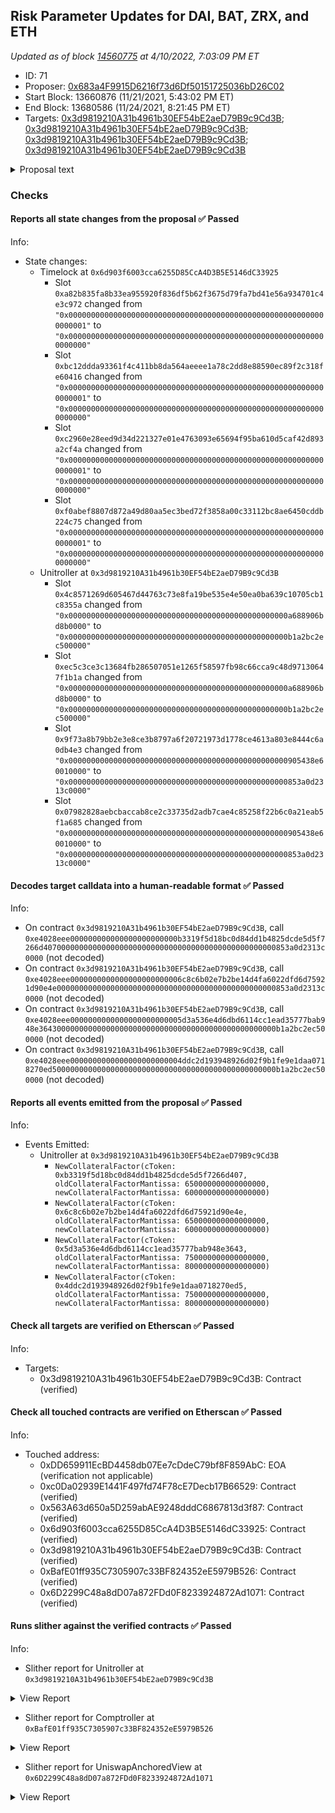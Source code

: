## Risk Parameter Updates for DAI, BAT, ZRX, and ETH

_Updated as of block [14560775](https://etherscan.io/block/14560775) at 4/10/2022, 7:03:09 PM ET_

- ID: 71
- Proposer: [0x683a4F9915D6216f73d6Df50151725036bD26C02](https://etherscan.io/address/0x683a4F9915D6216f73d6Df50151725036bD26C02)
- Start Block: 13660876 (11/21/2021, 5:43:02 PM ET)
- End Block: 13680586 (11/24/2021, 8:21:45 PM ET)
- Targets: [0x3d9819210A31b4961b30EF54bE2aeD79B9c9Cd3B](https://etherscan.io/address/0x3d9819210A31b4961b30EF54bE2aeD79B9c9Cd3B#code); [0x3d9819210A31b4961b30EF54bE2aeD79B9c9Cd3B](https://etherscan.io/address/0x3d9819210A31b4961b30EF54bE2aeD79B9c9Cd3B#code); [0x3d9819210A31b4961b30EF54bE2aeD79B9c9Cd3B](https://etherscan.io/address/0x3d9819210A31b4961b30EF54bE2aeD79B9c9Cd3B#code); [0x3d9819210A31b4961b30EF54bE2aeD79B9c9Cd3B](https://etherscan.io/address/0x3d9819210A31b4961b30EF54bE2aeD79B9c9Cd3B#code)

<details>
  <summary>Proposal text</summary>

> # Risk Parameter Updates for DAI, BAT, ZRX, and ETH
> ## Simple Summary
> 
> A proposal to adjust four (4) total parameters across four (4) Compound assets.
> 
> 
> ## Background
> This proposal is a batch update of risk parameters to align with the [Moderate risk level](https://www.comp.xyz/t/community-risk-level-consensus-check/2437) chosen by the Compound community. These parameter updates are the third of Gauntlet's regular parameter recommendations as part of [Dynamic Risk Parameters](https://www.comp.xyz/t/dynamic-risk-parameters/2223/16).
> 
> 
> [Full proposal and forum discussion](https://www.comp.xyz/t/risk-parameter-updates-2021-11-17/2625)
> 
> 
> ## Motivation and Specification
> 
> This set of parameter updates seeks to level set assets to a Moderate risk level of the protocol while making risk trade-offs between specific assets. Note that some are different from the original [risk level consensus check](https://www.comp.xyz/t/community-risk-level-consensus-check/2437) as market conditions have changed.
> 
> In order to react to changing market conditions, our analysis recommends decreasing the collateral factors for BAT and ZRX while increasing collateral factors for ETH and DAI. Both BAT and ZRX have increased in volatility and decreased in volume since our last parameter changes. As shown on our dashboard, these changes will slightly increase VaR, but the corresponding increase in borrow usage is substantial. 
> 
> 
> ![](https://i.imgur.com/jXbgC5y.png)
> 
> 
> 
> ## Dashboard
> 
> 
> Gauntlet has launched the [Compound Risk Dashboard](https://gov.gauntlet.network/compound). The community should use the Dashboard to better understand the updated parameter suggestions and general market risk in Compound.
> 
> As shown below, this set of parameter updates will slightly increase VaR, but meaningfully increase borrow usage.
> 
> ![](https://i.imgur.com/DeZz4Mj.png)
</details>

### Checks
#### Reports all state changes from the proposal ✅ Passed
  




Info:
- State changes:
    - Timelock at `0x6d903f6003cca6255D85CcA4D3B5E5146dC33925`
        - Slot `0xa82b835fa8b33ea955920f836df5b62f3675d79fa7bd41e56a934701c4e3c972` changed from `"0x0000000000000000000000000000000000000000000000000000000000000001"` to `"0x0000000000000000000000000000000000000000000000000000000000000000"`
        - Slot `0xbc12ddda93361f4c411bb8da564aeeee1a78c2dd8e88590ec89f2c318fe60416` changed from `"0x0000000000000000000000000000000000000000000000000000000000000001"` to `"0x0000000000000000000000000000000000000000000000000000000000000000"`
        - Slot `0xc2960e28eed9d34d221327e01e4763093e65694f95ba610d5caf42d893a2cf4a` changed from `"0x0000000000000000000000000000000000000000000000000000000000000001"` to `"0x0000000000000000000000000000000000000000000000000000000000000000"`
        - Slot `0xf0abef8807d872a49d80aa5ec3bed72f3858a00c33112bc8ae6450cddb224c75` changed from `"0x0000000000000000000000000000000000000000000000000000000000000001"` to `"0x0000000000000000000000000000000000000000000000000000000000000000"`
    - Unitroller at `0x3d9819210A31b4961b30EF54bE2aeD79B9c9Cd3B`
        - Slot `0x4c8571269d605467d44763c73e8fa19be535e4e50ea0ba639c10705cb1c8355a` changed from `"0x0000000000000000000000000000000000000000000000000a688906bd8b0000"` to `"0x0000000000000000000000000000000000000000000000000b1a2bc2ec500000"`
        - Slot `0xec5c3ce3c13684fb286507051e1265f58597fb98c66cca9c48d97130647f1b1a` changed from `"0x0000000000000000000000000000000000000000000000000a688906bd8b0000"` to `"0x0000000000000000000000000000000000000000000000000b1a2bc2ec500000"`
        - Slot `0x9f73a8b79bb2e3e8ce3b8797a6f20721973d1778ce4613a803e8444c6a0db4e3` changed from `"0x0000000000000000000000000000000000000000000000000905438e60010000"` to `"0x0000000000000000000000000000000000000000000000000853a0d2313c0000"`
        - Slot `0x07982828aebcbaccab8ce2c33735d2adb7cae4c85258f22b6c0a21eab5f1a685` changed from `"0x0000000000000000000000000000000000000000000000000905438e60010000"` to `"0x0000000000000000000000000000000000000000000000000853a0d2313c0000"`

#### Decodes target calldata into a human-readable format ✅ Passed
  




Info:
- On contract `0x3d9819210A31b4961b30EF54bE2aeD79B9c9Cd3B`, call  `0xe4028eee000000000000000000000000b3319f5d18bc0d84dd1b4825dcde5d5f7266d4070000000000000000000000000000000000000000000000000853a0d2313c0000` (not decoded)
- On contract `0x3d9819210A31b4961b30EF54bE2aeD79B9c9Cd3B`, call  `0xe4028eee0000000000000000000000006c8c6b02e7b2be14d4fa6022dfd6d75921d90e4e0000000000000000000000000000000000000000000000000853a0d2313c0000` (not decoded)
- On contract `0x3d9819210A31b4961b30EF54bE2aeD79B9c9Cd3B`, call  `0xe4028eee0000000000000000000000005d3a536e4d6dbd6114cc1ead35777bab948e36430000000000000000000000000000000000000000000000000b1a2bc2ec500000` (not decoded)
- On contract `0x3d9819210A31b4961b30EF54bE2aeD79B9c9Cd3B`, call  `0xe4028eee0000000000000000000000004ddc2d193948926d02f9b1fe9e1daa0718270ed50000000000000000000000000000000000000000000000000b1a2bc2ec500000` (not decoded)

#### Reports all events emitted from the proposal ✅ Passed
  




Info:
- Events Emitted:
    - Unitroller at `0x3d9819210A31b4961b30EF54bE2aeD79B9c9Cd3B`
        - `NewCollateralFactor(cToken: 0xb3319f5d18bc0d84dd1b4825dcde5d5f7266d407, oldCollateralFactorMantissa: 650000000000000000, newCollateralFactorMantissa: 600000000000000000)`
        - `NewCollateralFactor(cToken: 0x6c8c6b02e7b2be14d4fa6022dfd6d75921d90e4e, oldCollateralFactorMantissa: 650000000000000000, newCollateralFactorMantissa: 600000000000000000)`
        - `NewCollateralFactor(cToken: 0x5d3a536e4d6dbd6114cc1ead35777bab948e3643, oldCollateralFactorMantissa: 750000000000000000, newCollateralFactorMantissa: 800000000000000000)`
        - `NewCollateralFactor(cToken: 0x4ddc2d193948926d02f9b1fe9e1daa0718270ed5, oldCollateralFactorMantissa: 750000000000000000, newCollateralFactorMantissa: 800000000000000000)`

#### Check all targets are verified on Etherscan ✅ Passed
  




Info:
- Targets:
    - 0x3d9819210A31b4961b30EF54bE2aeD79B9c9Cd3B: Contract (verified)

#### Check all touched contracts are verified on Etherscan ✅ Passed
  




Info:
- Touched address:
    - 0xDD659911EcBD4458db07Ee7cDdeC79bf8F859AbC: EOA (verification not applicable)
    - 0xc0Da02939E1441F497fd74F78cE7Decb17B66529: Contract (verified)
    - 0x563A63d650a5D259abAE9248dddC6867813d3f87: Contract (verified)
    - 0x6d903f6003cca6255D85CcA4D3B5E5146dC33925: Contract (verified)
    - 0x3d9819210A31b4961b30EF54bE2aeD79B9c9Cd3B: Contract (verified)
    - 0xBafE01ff935C7305907c33BF824352eE5979B526: Contract (verified)
    - 0x6D2299C48a8dD07a872FDd0F8233924872Ad1071: Contract (verified)

#### Runs slither against the verified contracts ✅ Passed
  




Info:
- Slither report for Unitroller at `0x3d9819210A31b4961b30EF54bE2aeD79B9c9Cd3B`

<details>
<summary>View Report</summary>

```
[91m
Unitroller.fallback() (Unitroller.sol#2590-2603) uses delegatecall to a input-controlled function id
	- (success) = comptrollerImplementation.delegatecall(msg.data) (Unitroller.sol#2592)
Reference: https://github.com/crytic/slither/wiki/Detector-Documentation#controlled-delegatecall[0m
[93m
EIP20NonStandardInterface (Unitroller.sol#670-732) has incorrect ERC20 function interface:EIP20NonStandardInterface.transfer(address,uint256) (Unitroller.sol#696)
EIP20NonStandardInterface (Unitroller.sol#670-732) has incorrect ERC20 function interface:EIP20NonStandardInterface.transferFrom(address,address,uint256) (Unitroller.sol#710)
Reference: https://github.com/crytic/slither/wiki/Detector-Documentation#incorrect-erc20-interface[0m
[93m
CToken.accrueInterest() (Unitroller.sol#1398-1462) uses a dangerous strict equality:
	- assert(bool)(vars.mathErr == MathError.NO_ERROR) (Unitroller.sol#1413)
CToken.balanceOfUnderlying(address) (Unitroller.sol#1166-1171) uses a dangerous strict equality:
	- require(bool)(mErr == MathError.NO_ERROR) (Unitroller.sol#1169)
CToken.borrowBalanceStored(address) (Unitroller.sol#1271-1275) uses a dangerous strict equality:
	- require(bool,string)(err == MathError.NO_ERROR,borrowBalanceStored: borrowBalanceStoredInternal failed) (Unitroller.sol#1273)
CToken.borrowFresh(address,uint256) (Unitroller.sol#1751-1816) uses a dangerous strict equality:
	- require(bool,string)(vars.err == Error.NO_ERROR,borrow transfer out failed) (Unitroller.sol#1802)
CToken.constructor(ComptrollerInterface,InterestRateModel,uint256,string,string,uint256) (Unitroller.sol#1004-1032) uses a dangerous strict equality:
	- require(bool,string)(err == uint256(Error.NO_ERROR),Setting comptroller failed) (Unitroller.sol#1019)
CToken.constructor(ComptrollerInterface,InterestRateModel,uint256,string,string,uint256) (Unitroller.sol#1004-1032) uses a dangerous strict equality:
	- require(bool,string)(err == uint256(Error.NO_ERROR),Setting interest rate model failed) (Unitroller.sol#1027)
CarefulMath.divUInt(uint256,uint256) (Unitroller.sol#332-338) uses a dangerous strict equality:
	- b == 0 (Unitroller.sol#333)
CToken.exchangeRateStored() (Unitroller.sol#1328-1332) uses a dangerous strict equality:
	- require(bool,string)(err == MathError.NO_ERROR,exchangeRateStored: exchangeRateStoredInternal failed) (Unitroller.sol#1330)
CToken.exchangeRateStoredInternal() (Unitroller.sol#1339-1368) uses a dangerous strict equality:
	- totalSupply == 0 (Unitroller.sol#1340)
Exponential.mulExp(Exponential.Exp,Exponential.Exp) (Unitroller.sol#519-539) uses a dangerous strict equality:
	- assert(bool)(err2 == MathError.NO_ERROR) (Unitroller.sol#536)
CarefulMath.mulUInt(uint256,uint256) (Unitroller.sol#315-327) uses a dangerous strict equality:
	- a == 0 (Unitroller.sol#316)
CToken.redeemFresh(address,uint256,uint256) (Unitroller.sol#1625-1721) uses a dangerous strict equality:
	- require(bool,string)(vars.err == Error.NO_ERROR,redeem transfer out failed) (Unitroller.sol#1707)
CToken.repayBorrowFresh(address,address,uint256) (Unitroller.sol#1866-1943) uses a dangerous strict equality:
	- require(bool,string)(vars.err == Error.NO_ERROR,repay borrow transfer in failed) (Unitroller.sol#1929)
CToken.supplyRatePerBlock() (Unitroller.sol#1221-1245) uses a dangerous strict equality:
	- require(bool,string)(e1 == MathError.NO_ERROR,supplyRatePerBlock: calculating underlying failed) (Unitroller.sol#1233)
CToken.supplyRatePerBlock() (Unitroller.sol#1221-1245) uses a dangerous strict equality:
	- require(bool,string)(e2 == MathError.NO_ERROR,supplyRatePerBlock: calculating borrowsPer failed) (Unitroller.sol#1236)
CToken.supplyRatePerBlock() (Unitroller.sol#1221-1245) uses a dangerous strict equality:
	- require(bool,string)(e3 == MathError.NO_ERROR,supplyRatePerBlock: calculating oneMinusReserveFactor failed) (Unitroller.sol#1239)
CToken.supplyRatePerBlock() (Unitroller.sol#1221-1245) uses a dangerous strict equality:
	- require(bool,string)(e4 == MathError.NO_ERROR,supplyRatePerBlock: calculating supplyRate failed) (Unitroller.sol#1242)
CToken.transfer(address,uint256) (Unitroller.sol#1111-1113) uses a dangerous strict equality:
	- transferTokens(msg.sender,msg.sender,dst,amount) == uint256(Error.NO_ERROR) (Unitroller.sol#1112)
CToken.transferFrom(address,address,uint256) (Unitroller.sol#1122-1124) uses a dangerous strict equality:
	- transferTokens(msg.sender,src,dst,amount) == uint256(Error.NO_ERROR) (Unitroller.sol#1123)
Reference: https://github.com/crytic/slither/wiki/Detector-Documentation#dangerous-strict-equalities[0m
[93m
Reentrancy in CToken.liquidateBorrowInternal(address,uint256,CToken) (Unitroller.sol#1953-1968):
	External calls:
	- error = cTokenCollateral.accrueInterest() (Unitroller.sol#1960)
	- liquidateBorrowFresh(msg.sender,borrower,repayAmount,cTokenCollateral) (Unitroller.sol#1967)
		- allowed = comptroller.repayBorrowAllowed(address(this),payer,borrower,repayAmount) (Unitroller.sol#1868)
		- allowed = comptroller.liquidateBorrowAllowed(address(this),address(cTokenCollateral),liquidator,borrower,repayAmount) (Unitroller.sol#1981)
		- seizeError = cTokenCollateral.seize(liquidator,borrower,seizeTokens) (Unitroller.sol#2029)
		- comptroller.liquidateBorrowVerify(address(this),address(cTokenCollateral),liquidator,borrower,repayAmount,seizeTokens) (Unitroller.sol#2036)
		- comptroller.repayBorrowVerify(address(this),payer,borrower,vars.repayAmount,vars.borrowerIndex) (Unitroller.sol#1940)
	State variables written after the call(s):
	- liquidateBorrowFresh(msg.sender,borrower,repayAmount,cTokenCollateral) (Unitroller.sol#1967)
		- totalBorrows = vars.totalBorrowsNew (Unitroller.sol#1934)
Reentrancy in CToken.redeemFresh(address,uint256,uint256) (Unitroller.sol#1625-1721):
	External calls:
	- allowed = comptroller.redeemAllowed(address(this),redeemer,vars.redeemTokens) (Unitroller.sol#1665)
	State variables written after the call(s):
	- totalSupply = vars.totalSupplyNew (Unitroller.sol#1710)
Reference: https://github.com/crytic/slither/wiki/Detector-Documentation#reentrancy-vulnerabilities-1[0m
[93m
CToken.repayBorrowFresh(address,address,uint256).vars (Unitroller.sol#1878) is a local variable never initialized
CToken.accrueInterest().vars (Unitroller.sol#1399) is a local variable never initialized
CToken.borrowFresh(address,uint256).vars (Unitroller.sol#1768) is a local variable never initialized
CToken.mintFresh(address,uint256).vars (Unitroller.sol#1508) is a local variable never initialized
CToken.redeemFresh(address,uint256,uint256).vars (Unitroller.sol#1628) is a local variable never initialized
Reference: https://github.com/crytic/slither/wiki/Detector-Documentation#uninitialized-local-variables[0m
[92m
CToken._setPendingAdmin(address).newPendingAdmin (Unitroller.sol#2109) lacks a zero-check on :
		- pendingAdmin = newPendingAdmin (Unitroller.sol#2119)
Unitroller._setPendingImplementation(address).newPendingImplementation (Unitroller.sol#2491) lacks a zero-check on :
		- pendingComptrollerImplementation = newPendingImplementation (Unitroller.sol#2499)
Unitroller._setPendingAdmin(address).newPendingAdmin (Unitroller.sol#2540) lacks a zero-check on :
		- pendingAdmin = newPendingAdmin (Unitroller.sol#2550)
Reference: https://github.com/crytic/slither/wiki/Detector-Documentation#missing-zero-address-validation[0m
[92m
Reentrancy in CToken.borrowFresh(address,uint256) (Unitroller.sol#1751-1816):
	External calls:
	- allowed = comptroller.borrowAllowed(address(this),borrower,borrowAmount) (Unitroller.sol#1753)
	State variables written after the call(s):
	- accountBorrows[borrower].principal = vars.accountBorrowsNew (Unitroller.sol#1805)
	- accountBorrows[borrower].interestIndex = borrowIndex (Unitroller.sol#1806)
	- totalBorrows = vars.totalBorrowsNew (Unitroller.sol#1807)
Reentrancy in CToken.mintFresh(address,uint256) (Unitroller.sol#1496-1573):
	External calls:
	- allowed = comptroller.mintAllowed(address(this),minter,mintAmount) (Unitroller.sol#1498)
	State variables written after the call(s):
	- accountTokens[minter] = vars.accountTokensNew (Unitroller.sol#1563)
	- totalSupply = vars.totalSupplyNew (Unitroller.sol#1562)
Reentrancy in CToken.redeemFresh(address,uint256,uint256) (Unitroller.sol#1625-1721):
	External calls:
	- allowed = comptroller.redeemAllowed(address(this),redeemer,vars.redeemTokens) (Unitroller.sol#1665)
	State variables written after the call(s):
	- accountTokens[redeemer] = vars.accountTokensNew (Unitroller.sol#1711)
Reentrancy in CToken.repayBorrowFresh(address,address,uint256) (Unitroller.sol#1866-1943):
	External calls:
	- allowed = comptroller.repayBorrowAllowed(address(this),payer,borrower,repayAmount) (Unitroller.sol#1868)
	State variables written after the call(s):
	- accountBorrows[borrower].principal = vars.accountBorrowsNew (Unitroller.sol#1932)
	- accountBorrows[borrower].interestIndex = borrowIndex (Unitroller.sol#1933)
	- totalBorrows = vars.totalBorrowsNew (Unitroller.sol#1934)
Reentrancy in CToken.seize(address,address,uint256) (Unitroller.sol#2050-2096):
	External calls:
	- allowed = comptroller.seizeAllowed(address(this),msg.sender,liquidator,borrower,seizeTokens) (Unitroller.sol#2052)
	State variables written after the call(s):
	- accountTokens[borrower] = borrowerTokensNew (Unitroller.sol#2086)
	- accountTokens[liquidator] = liquidatorTokensNew (Unitroller.sol#2087)
Reentrancy in CToken.transferTokens(address,address,address,uint256) (Unitroller.sol#1043-1103):
	External calls:
	- allowed = comptroller.transferAllowed(address(this),src,dst,tokens) (Unitroller.sol#1045)
	State variables written after the call(s):
	- accountTokens[src] = srcTokensNew (Unitroller.sol#1088)
	- accountTokens[dst] = dstTokensNew (Unitroller.sol#1089)
	- transferAllowances[src][spender] = allowanceNew (Unitroller.sol#1093)
Reference: https://github.com/crytic/slither/wiki/Detector-Documentation#reentrancy-vulnerabilities-2[0m
[92m
Reentrancy in CToken.borrowFresh(address,uint256) (Unitroller.sol#1751-1816):
	External calls:
	- allowed = comptroller.borrowAllowed(address(this),borrower,borrowAmount) (Unitroller.sol#1753)
	Event emitted after the call(s):
	- Borrow(borrower,borrowAmount,vars.accountBorrowsNew,vars.totalBorrowsNew) (Unitroller.sol#1810)
	- Failure(uint256(err),uint256(info),0) (Unitroller.sol#197)
		- fail(Error.TOKEN_INSUFFICIENT_CASH,FailureInfo.BORROW_CASH_NOT_AVAILABLE) (Unitroller.sol#1765)
	- Failure(uint256(err),uint256(info),opaqueError) (Unitroller.sol#206)
		- failOpaque(Error.MATH_ERROR,FailureInfo.BORROW_ACCUMULATED_BALANCE_CALCULATION_FAILED,uint256(vars.mathErr)) (Unitroller.sol#1777)
	- Failure(uint256(err),uint256(info),opaqueError) (Unitroller.sol#206)
		- failOpaque(Error.MATH_ERROR,FailureInfo.BORROW_NEW_ACCOUNT_BORROW_BALANCE_CALCULATION_FAILED,uint256(vars.mathErr)) (Unitroller.sol#1782)
	- Failure(uint256(err),uint256(info),opaqueError) (Unitroller.sol#206)
		- failOpaque(Error.MATH_ERROR,FailureInfo.BORROW_NEW_TOTAL_BALANCE_CALCULATION_FAILED,uint256(vars.mathErr)) (Unitroller.sol#1787)
	- Failure(uint256(err),uint256(info),opaqueError) (Unitroller.sol#206)
		- failOpaque(Error.COMPTROLLER_REJECTION,FailureInfo.BORROW_COMPTROLLER_REJECTION,allowed) (Unitroller.sol#1755)
	- Failure(uint256(err),uint256(info),0) (Unitroller.sol#197)
		- fail(Error.MARKET_NOT_FRESH,FailureInfo.BORROW_FRESHNESS_CHECK) (Unitroller.sol#1760)
Reentrancy in CToken.liquidateBorrowFresh(address,address,uint256,CToken) (Unitroller.sol#1979-2039):
	External calls:
	- allowed = comptroller.liquidateBorrowAllowed(address(this),address(cTokenCollateral),liquidator,borrower,repayAmount) (Unitroller.sol#1981)
	Event emitted after the call(s):
	- Failure(uint256(err),uint256(info),0) (Unitroller.sol#197)
		- fail(Error.INVALID_CLOSE_AMOUNT_REQUESTED,FailureInfo.LIQUIDATE_CLOSE_AMOUNT_IS_UINT_MAX) (Unitroller.sol#2008)
	- Failure(uint256(err),uint256(info),0) (Unitroller.sol#197)
		- fail(Error.INVALID_ACCOUNT_PAIR,FailureInfo.LIQUIDATE_LIQUIDATOR_IS_BORROWER) (Unitroller.sol#1998)
	- Failure(uint256(err),uint256(info),0) (Unitroller.sol#197)
		- fail(Error.MARKET_NOT_FRESH,FailureInfo.LIQUIDATE_COLLATERAL_FRESHNESS_CHECK) (Unitroller.sol#1993)
	- Failure(uint256(err),uint256(info),opaqueError) (Unitroller.sol#206)
		- failOpaque(Error.COMPTROLLER_REJECTION,FailureInfo.LIQUIDATE_COMPTROLLER_REJECTION,allowed) (Unitroller.sol#1983)
	- Failure(uint256(err),uint256(info),0) (Unitroller.sol#197)
		- fail(Error.MARKET_NOT_FRESH,FailureInfo.LIQUIDATE_FRESHNESS_CHECK) (Unitroller.sol#1988)
	- Failure(uint256(err),uint256(info),opaqueError) (Unitroller.sol#206)
		- failOpaque(Error.COMPTROLLER_CALCULATION_ERROR,FailureInfo.LIQUIDATE_COMPTROLLER_CALCULATE_AMOUNT_SEIZE_FAILED,amountSeizeError) (Unitroller.sol#2014)
	- Failure(uint256(err),uint256(info),0) (Unitroller.sol#197)
		- fail(Error.TOKEN_INSUFFICIENT_BALANCE,FailureInfo.LIQUIDATE_SEIZE_TOO_MUCH) (Unitroller.sol#2019)
	- Failure(uint256(err),uint256(info),0) (Unitroller.sol#197)
		- fail(Error.INVALID_CLOSE_AMOUNT_REQUESTED,FailureInfo.LIQUIDATE_CLOSE_AMOUNT_IS_ZERO) (Unitroller.sol#2003)
Reentrancy in CToken.liquidateBorrowFresh(address,address,uint256,CToken) (Unitroller.sol#1979-2039):
	External calls:
	- allowed = comptroller.liquidateBorrowAllowed(address(this),address(cTokenCollateral),liquidator,borrower,repayAmount) (Unitroller.sol#1981)
	- repayBorrowError = repayBorrowFresh(liquidator,borrower,repayAmount) (Unitroller.sol#2023)
		- allowed = comptroller.repayBorrowAllowed(address(this),payer,borrower,repayAmount) (Unitroller.sol#1868)
		- comptroller.repayBorrowVerify(address(this),payer,borrower,vars.repayAmount,vars.borrowerIndex) (Unitroller.sol#1940)
	Event emitted after the call(s):
	- Failure(uint256(err),uint256(info),opaqueError) (Unitroller.sol#206)
		- repayBorrowError = repayBorrowFresh(liquidator,borrower,repayAmount) (Unitroller.sol#2023)
	- Failure(uint256(err),uint256(info),0) (Unitroller.sol#197)
		- fail(TokenErrorReporter.Error(repayBorrowError),FailureInfo.LIQUIDATE_REPAY_BORROW_FRESH_FAILED) (Unitroller.sol#2025)
	- Failure(uint256(err),uint256(info),0) (Unitroller.sol#197)
		- repayBorrowError = repayBorrowFresh(liquidator,borrower,repayAmount) (Unitroller.sol#2023)
	- RepayBorrow(payer,borrower,vars.repayAmount,vars.accountBorrowsNew,vars.totalBorrowsNew) (Unitroller.sol#1937)
		- repayBorrowError = repayBorrowFresh(liquidator,borrower,repayAmount) (Unitroller.sol#2023)
Reentrancy in CToken.liquidateBorrowFresh(address,address,uint256,CToken) (Unitroller.sol#1979-2039):
	External calls:
	- allowed = comptroller.liquidateBorrowAllowed(address(this),address(cTokenCollateral),liquidator,borrower,repayAmount) (Unitroller.sol#1981)
	- repayBorrowError = repayBorrowFresh(liquidator,borrower,repayAmount) (Unitroller.sol#2023)
		- allowed = comptroller.repayBorrowAllowed(address(this),payer,borrower,repayAmount) (Unitroller.sol#1868)
		- comptroller.repayBorrowVerify(address(this),payer,borrower,vars.repayAmount,vars.borrowerIndex) (Unitroller.sol#1940)
	- seizeError = cTokenCollateral.seize(liquidator,borrower,seizeTokens) (Unitroller.sol#2029)
	Event emitted after the call(s):
	- LiquidateBorrow(liquidator,borrower,repayAmount,address(cTokenCollateral),seizeTokens) (Unitroller.sol#2033)
Reentrancy in CToken.liquidateBorrowInternal(address,uint256,CToken) (Unitroller.sol#1953-1968):
	External calls:
	- error = cTokenCollateral.accrueInterest() (Unitroller.sol#1960)
	Event emitted after the call(s):
	- Failure(uint256(err),uint256(info),0) (Unitroller.sol#197)
		- fail(TokenErrorReporter.Error(error),FailureInfo.LIQUIDATE_ACCRUE_COLLATERAL_INTEREST_FAILED) (Unitroller.sol#1963)
Reentrancy in CToken.liquidateBorrowInternal(address,uint256,CToken) (Unitroller.sol#1953-1968):
	External calls:
	- error = cTokenCollateral.accrueInterest() (Unitroller.sol#1960)
	- liquidateBorrowFresh(msg.sender,borrower,repayAmount,cTokenCollateral) (Unitroller.sol#1967)
		- allowed = comptroller.repayBorrowAllowed(address(this),payer,borrower,repayAmount) (Unitroller.sol#1868)
		- allowed = comptroller.liquidateBorrowAllowed(address(this),address(cTokenCollateral),liquidator,borrower,repayAmount) (Unitroller.sol#1981)
		- seizeError = cTokenCollateral.seize(liquidator,borrower,seizeTokens) (Unitroller.sol#2029)
		- comptroller.liquidateBorrowVerify(address(this),address(cTokenCollateral),liquidator,borrower,repayAmount,seizeTokens) (Unitroller.sol#2036)
		- comptroller.repayBorrowVerify(address(this),payer,borrower,vars.repayAmount,vars.borrowerIndex) (Unitroller.sol#1940)
	Event emitted after the call(s):
	- Failure(uint256(err),uint256(info),0) (Unitroller.sol#197)
		- liquidateBorrowFresh(msg.sender,borrower,repayAmount,cTokenCollateral) (Unitroller.sol#1967)
	- Failure(uint256(err),uint256(info),opaqueError) (Unitroller.sol#206)
		- liquidateBorrowFresh(msg.sender,borrower,repayAmount,cTokenCollateral) (Unitroller.sol#1967)
	- LiquidateBorrow(liquidator,borrower,repayAmount,address(cTokenCollateral),seizeTokens) (Unitroller.sol#2033)
		- liquidateBorrowFresh(msg.sender,borrower,repayAmount,cTokenCollateral) (Unitroller.sol#1967)
	- RepayBorrow(payer,borrower,vars.repayAmount,vars.accountBorrowsNew,vars.totalBorrowsNew) (Unitroller.sol#1937)
		- liquidateBorrowFresh(msg.sender,borrower,repayAmount,cTokenCollateral) (Unitroller.sol#1967)
Reentrancy in CToken.mintFresh(address,uint256) (Unitroller.sol#1496-1573):
	External calls:
	- allowed = comptroller.mintAllowed(address(this),minter,mintAmount) (Unitroller.sol#1498)
	Event emitted after the call(s):
	- Failure(uint256(err),uint256(info),opaqueError) (Unitroller.sol#206)
		- failOpaque(Error.MATH_ERROR,FailureInfo.MINT_EXCHANGE_CALCULATION_FAILED,uint256(vars.mathErr)) (Unitroller.sol#1527)
	- Failure(uint256(err),uint256(info),0) (Unitroller.sol#197)
		- fail(vars.err,FailureInfo.MINT_TRANSFER_IN_NOT_POSSIBLE) (Unitroller.sol#1513)
	- Failure(uint256(err),uint256(info),opaqueError) (Unitroller.sol#206)
		- failOpaque(Error.MATH_ERROR,FailureInfo.MINT_NEW_TOTAL_SUPPLY_CALCULATION_FAILED,uint256(vars.mathErr)) (Unitroller.sol#1537)
	- Failure(uint256(err),uint256(info),opaqueError) (Unitroller.sol#206)
		- failOpaque(Error.COMPTROLLER_REJECTION,FailureInfo.MINT_COMPTROLLER_REJECTION,allowed) (Unitroller.sol#1500)
	- Failure(uint256(err),uint256(info),opaqueError) (Unitroller.sol#206)
		- failOpaque(Error.MATH_ERROR,FailureInfo.MINT_NEW_ACCOUNT_BALANCE_CALCULATION_FAILED,uint256(vars.mathErr)) (Unitroller.sol#1542)
	- Failure(uint256(err),uint256(info),0) (Unitroller.sol#197)
		- fail(vars.err,FailureInfo.MINT_TRANSFER_IN_FAILED) (Unitroller.sol#1558)
	- Failure(uint256(err),uint256(info),0) (Unitroller.sol#197)
		- fail(Error.MARKET_NOT_FRESH,FailureInfo.MINT_FRESHNESS_CHECK) (Unitroller.sol#1505)
	- Failure(uint256(err),uint256(info),opaqueError) (Unitroller.sol#206)
		- failOpaque(Error.MATH_ERROR,FailureInfo.MINT_EXCHANGE_RATE_READ_FAILED,uint256(vars.mathErr)) (Unitroller.sol#1522)
	- Mint(minter,mintAmount,vars.mintTokens) (Unitroller.sol#1566)
	- Transfer(address(this),minter,vars.mintTokens) (Unitroller.sol#1567)
Reentrancy in CToken.redeemFresh(address,uint256,uint256) (Unitroller.sol#1625-1721):
	External calls:
	- allowed = comptroller.redeemAllowed(address(this),redeemer,vars.redeemTokens) (Unitroller.sol#1665)
	Event emitted after the call(s):
	- Failure(uint256(err),uint256(info),0) (Unitroller.sol#197)
		- fail(Error.MARKET_NOT_FRESH,FailureInfo.REDEEM_FRESHNESS_CHECK) (Unitroller.sol#1672)
	- Failure(uint256(err),uint256(info),0) (Unitroller.sol#197)
		- fail(Error.TOKEN_INSUFFICIENT_CASH,FailureInfo.REDEEM_TRANSFER_OUT_NOT_POSSIBLE) (Unitroller.sol#1692)
	- Failure(uint256(err),uint256(info),opaqueError) (Unitroller.sol#206)
		- failOpaque(Error.COMPTROLLER_REJECTION,FailureInfo.REDEEM_COMPTROLLER_REJECTION,allowed) (Unitroller.sol#1667)
	- Failure(uint256(err),uint256(info),opaqueError) (Unitroller.sol#206)
		- failOpaque(Error.MATH_ERROR,FailureInfo.REDEEM_NEW_TOTAL_SUPPLY_CALCULATION_FAILED,uint256(vars.mathErr)) (Unitroller.sol#1682)
	- Failure(uint256(err),uint256(info),opaqueError) (Unitroller.sol#206)
		- failOpaque(Error.MATH_ERROR,FailureInfo.REDEEM_NEW_ACCOUNT_BALANCE_CALCULATION_FAILED,uint256(vars.mathErr)) (Unitroller.sol#1687)
	- Redeem(redeemer,vars.redeemAmount,vars.redeemTokens) (Unitroller.sol#1715)
	- Transfer(redeemer,address(this),vars.redeemTokens) (Unitroller.sol#1714)
Reentrancy in CToken.repayBorrowFresh(address,address,uint256) (Unitroller.sol#1866-1943):
	External calls:
	- allowed = comptroller.repayBorrowAllowed(address(this),payer,borrower,repayAmount) (Unitroller.sol#1868)
	Event emitted after the call(s):
	- Failure(uint256(err),uint256(info),opaqueError) (Unitroller.sol#206)
		- failOpaque(Error.MATH_ERROR,FailureInfo.REPAY_BORROW_ACCUMULATED_BALANCE_CALCULATION_FAILED,uint256(vars.mathErr)) (Unitroller.sol#1886)
	- Failure(uint256(err),uint256(info),0) (Unitroller.sol#197)
		- fail(vars.err,FailureInfo.REPAY_BORROW_TRANSFER_IN_NOT_POSSIBLE) (Unitroller.sol#1899)
	- Failure(uint256(err),uint256(info),0) (Unitroller.sol#197)
		- fail(Error.MARKET_NOT_FRESH,FailureInfo.REPAY_BORROW_FRESHNESS_CHECK) (Unitroller.sol#1875)
	- Failure(uint256(err),uint256(info),opaqueError) (Unitroller.sol#206)
		- failOpaque(Error.MATH_ERROR,FailureInfo.REPAY_BORROW_NEW_ACCOUNT_BORROW_BALANCE_CALCULATION_FAILED,uint256(vars.mathErr)) (Unitroller.sol#1909)
	- Failure(uint256(err),uint256(info),opaqueError) (Unitroller.sol#206)
		- failOpaque(Error.MATH_ERROR,FailureInfo.REPAY_BORROW_NEW_TOTAL_BALANCE_CALCULATION_FAILED,uint256(vars.mathErr)) (Unitroller.sol#1914)
	- Failure(uint256(err),uint256(info),opaqueError) (Unitroller.sol#206)
		- failOpaque(Error.COMPTROLLER_REJECTION,FailureInfo.REPAY_BORROW_COMPTROLLER_REJECTION,allowed) (Unitroller.sol#1870)
	- RepayBorrow(payer,borrower,vars.repayAmount,vars.accountBorrowsNew,vars.totalBorrowsNew) (Unitroller.sol#1937)
Reentrancy in CToken.seize(address,address,uint256) (Unitroller.sol#2050-2096):
	External calls:
	- allowed = comptroller.seizeAllowed(address(this),msg.sender,liquidator,borrower,seizeTokens) (Unitroller.sol#2052)
	Event emitted after the call(s):
	- Failure(uint256(err),uint256(info),opaqueError) (Unitroller.sol#206)
		- failOpaque(Error.MATH_ERROR,FailureInfo.LIQUIDATE_SEIZE_BALANCE_INCREMENT_FAILED,uint256(mathErr)) (Unitroller.sol#2078)
	- Failure(uint256(err),uint256(info),opaqueError) (Unitroller.sol#206)
		- failOpaque(Error.COMPTROLLER_REJECTION,FailureInfo.LIQUIDATE_SEIZE_COMPTROLLER_REJECTION,allowed) (Unitroller.sol#2054)
	- Failure(uint256(err),uint256(info),0) (Unitroller.sol#197)
		- fail(Error.INVALID_ACCOUNT_PAIR,FailureInfo.LIQUIDATE_SEIZE_LIQUIDATOR_IS_BORROWER) (Unitroller.sol#2059)
	- Failure(uint256(err),uint256(info),opaqueError) (Unitroller.sol#206)
		- failOpaque(Error.MATH_ERROR,FailureInfo.LIQUIDATE_SEIZE_BALANCE_DECREMENT_FAILED,uint256(mathErr)) (Unitroller.sol#2073)
	- Transfer(borrower,liquidator,seizeTokens) (Unitroller.sol#2090)
Reentrancy in CToken.transferTokens(address,address,address,uint256) (Unitroller.sol#1043-1103):
	External calls:
	- allowed = comptroller.transferAllowed(address(this),src,dst,tokens) (Unitroller.sol#1045)
	Event emitted after the call(s):
	- Failure(uint256(err),uint256(info),0) (Unitroller.sol#197)
		- fail(Error.MATH_ERROR,FailureInfo.TRANSFER_TOO_MUCH) (Unitroller.sol#1081)
	- Failure(uint256(err),uint256(info),0) (Unitroller.sol#197)
		- fail(Error.BAD_INPUT,FailureInfo.TRANSFER_NOT_ALLOWED) (Unitroller.sol#1052)
	- Failure(uint256(err),uint256(info),0) (Unitroller.sol#197)
		- fail(Error.MATH_ERROR,FailureInfo.TRANSFER_NOT_ALLOWED) (Unitroller.sol#1071)
	- Failure(uint256(err),uint256(info),opaqueError) (Unitroller.sol#206)
		- failOpaque(Error.COMPTROLLER_REJECTION,FailureInfo.TRANSFER_COMPTROLLER_REJECTION,allowed) (Unitroller.sol#1047)
	- Failure(uint256(err),uint256(info),0) (Unitroller.sol#197)
		- fail(Error.MATH_ERROR,FailureInfo.TRANSFER_NOT_ENOUGH) (Unitroller.sol#1076)
	- Transfer(src,dst,tokens) (Unitroller.sol#1097)
Reference: https://github.com/crytic/slither/wiki/Detector-Documentation#reentrancy-vulnerabilities-3[0m
[92m
Unitroller.fallback() (Unitroller.sol#2590-2603) uses assembly
	- INLINE ASM (Unitroller.sol#2595-2602)
Reference: https://github.com/crytic/slither/wiki/Detector-Documentation#assembly-usage[0m
[92m
CToken.borrowFresh(address,uint256) (Unitroller.sol#1751-1816) is never used and should be removed
CToken.borrowInternal(uint256) (Unitroller.sol#1728-1736) is never used and should be removed
CToken.checkTransferIn(address,uint256) (Unitroller.sol#2358) is never used and should be removed
CToken.doTransferIn(address,uint256) (Unitroller.sol#2365) is never used and should be removed
CToken.liquidateBorrowFresh(address,address,uint256,CToken) (Unitroller.sol#1979-2039) is never used and should be removed
CToken.liquidateBorrowInternal(address,uint256,CToken) (Unitroller.sol#1953-1968) is never used and should be removed
CToken.mintFresh(address,uint256) (Unitroller.sol#1496-1573) is never used and should be removed
CToken.mintInternal(uint256) (Unitroller.sol#1470-1478) is never used and should be removed
CToken.redeemFresh(address,uint256,uint256) (Unitroller.sol#1625-1721) is never used and should be removed
CToken.redeemInternal(uint256) (Unitroller.sol#1581-1589) is never used and should be removed
CToken.redeemUnderlyingInternal(uint256) (Unitroller.sol#1597-1605) is never used and should be removed
CToken.repayBorrowBehalfInternal(address,uint256) (Unitroller.sol#1839-1847) is never used and should be removed
CToken.repayBorrowFresh(address,address,uint256) (Unitroller.sol#1866-1943) is never used and should be removed
CToken.repayBorrowInternal(uint256) (Unitroller.sol#1823-1831) is never used and should be removed
ComptrollerErrorReporter.failOpaque(ComptrollerErrorReporter.Error,ComptrollerErrorReporter.FailureInfo,uint256) (Unitroller.sol#72-76) is never used and should be removed
Exponential.addExp(Exponential.Exp,Exponential.Exp) (Unitroller.sol#421-425) is never used and should be removed
Exponential.divExp(Exponential.Exp,Exponential.Exp) (Unitroller.sol#564-566) is never used and should be removed
Exponential.divScalar(Exponential.Exp,uint256) (Unitroller.sol#475-482) is never used and should be removed
Exponential.divScalarByExpTruncate(uint256,Exponential.Exp) (Unitroller.sol#507-514) is never used and should be removed
Exponential.isZeroExp(Exponential.Exp) (Unitroller.sol#594-596) is never used and should be removed
Exponential.lessThanExp(Exponential.Exp,Exponential.Exp) (Unitroller.sol#580-582) is never used and should be removed
Exponential.lessThanOrEqualExp(Exponential.Exp,Exponential.Exp) (Unitroller.sol#587-589) is never used and should be removed
Exponential.mulExp(uint256,uint256) (Unitroller.sol#544-546) is never used and should be removed
Reference: https://github.com/crytic/slither/wiki/Detector-Documentation#dead-code[0m
[92m
Pragma version^0.5.8 (Unitroller.sol#7) allows old versions
Pragma version^0.5.8 (Unitroller.sol#214) allows old versions
Pragma version^0.5.8 (Unitroller.sol#292) allows old versions
Pragma version^0.5.8 (Unitroller.sol#380) allows old versions
Pragma version^0.5.8 (Unitroller.sol#601) allows old versions
Pragma version^0.5.8 (Unitroller.sol#663) allows old versions
Pragma version^0.5.8 (Unitroller.sol#736) allows old versions
Pragma version^0.5.8 (Unitroller.sol#771) allows old versions
Pragma version^0.5.8 (Unitroller.sol#803) allows old versions
Pragma version^0.5.8 (Unitroller.sol#2377) allows old versions
Pragma version^0.5.8 (Unitroller.sol#2397) allows old versions
Pragma version^0.5.8 (Unitroller.sol#2454) allows old versions
solc-0.5.8 is not recommended for deployment
Reference: https://github.com/crytic/slither/wiki/Detector-Documentation#incorrect-versions-of-solidity[0m
[92m
Low level call in Unitroller.fallback() (Unitroller.sol#2590-2603):
	- (success) = comptrollerImplementation.delegatecall(msg.data) (Unitroller.sol#2592)
Reference: https://github.com/crytic/slither/wiki/Detector-Documentation#low-level-calls[0m
[92m
Constant Exponential.expScale (Unitroller.sol#391) is not in UPPER_CASE_WITH_UNDERSCORES
Constant Exponential.halfExpScale (Unitroller.sol#392) is not in UPPER_CASE_WITH_UNDERSCORES
Constant Exponential.mantissaOne (Unitroller.sol#393) is not in UPPER_CASE_WITH_UNDERSCORES
Function CToken._setPendingAdmin(address) (Unitroller.sol#2109-2125) is not in mixedCase
Function CToken._acceptAdmin() (Unitroller.sol#2132-2152) is not in mixedCase
Function CToken._setComptroller(ComptrollerInterface) (Unitroller.sol#2159-2176) is not in mixedCase
Function CToken._setReserveFactor(uint256) (Unitroller.sol#2183-2191) is not in mixedCase
Function CToken._reduceReserves(uint256) (Unitroller.sol#2228-2236) is not in mixedCase
Function CToken._setInterestRateModel(InterestRateModel) (Unitroller.sol#2298-2306) is not in mixedCase
Constant CToken.isCToken (Unitroller.sol#821) is not in UPPER_CASE_WITH_UNDERSCORES
Constant CToken.borrowRateMaxMantissa (Unitroller.sol#841) is not in UPPER_CASE_WITH_UNDERSCORES
Constant CToken.reserveFactorMaxMantissa (Unitroller.sol#846) is not in UPPER_CASE_WITH_UNDERSCORES
Function Unitroller._setPendingImplementation(address) (Unitroller.sol#2491-2504) is not in mixedCase
Function Unitroller._acceptImplementation() (Unitroller.sol#2511-2529) is not in mixedCase
Function Unitroller._setPendingAdmin(address) (Unitroller.sol#2540-2556) is not in mixedCase
Function Unitroller._acceptAdmin() (Unitroller.sol#2563-2583) is not in mixedCase
Reference: https://github.com/crytic/slither/wiki/Detector-Documentation#conformance-to-solidity-naming-conventions[0m
[92m
CToken (Unitroller.sol#817-2373) does not implement functions:
	- CToken.checkTransferIn(address,uint256) (Unitroller.sol#2358)
	- CToken.doTransferIn(address,uint256) (Unitroller.sol#2365)
	- CToken.doTransferOut(address,uint256) (Unitroller.sol#2372)
	- CToken.getCashPrior() (Unitroller.sol#2352)
Reference: https://github.com/crytic/slither/wiki/Detector-Documentation#unimplemented-functions[0m
[92m
ComptrollerV1Storage.closeFactorMantissa (Unitroller.sol#2433) should be constant
ComptrollerV1Storage.liquidationIncentiveMantissa (Unitroller.sol#2438) should be constant
ComptrollerV1Storage.maxAssets (Unitroller.sol#2443) should be constant
Reference: https://github.com/crytic/slither/wiki/Detector-Documentation#state-variables-that-could-be-declared-constant[0m
[92m
_setInterestRateModel(InterestRateModel) should be declared external:
	- CToken._setInterestRateModel(InterestRateModel) (Unitroller.sol#2298-2306)
_setPendingImplementation(address) should be declared external:
	- Unitroller._setPendingImplementation(address) (Unitroller.sol#2491-2504)
_acceptImplementation() should be declared external:
	- Unitroller._acceptImplementation() (Unitroller.sol#2511-2529)
_setPendingAdmin(address) should be declared external:
	- Unitroller._setPendingAdmin(address) (Unitroller.sol#2540-2556)
_acceptAdmin() should be declared external:
	- Unitroller._acceptAdmin() (Unitroller.sol#2563-2583)
Reference: https://github.com/crytic/slither/wiki/Detector-Documentation#public-function-that-could-be-declared-external[0m
. analyzed (14 contracts with 77 detectors), 112 result(s) found
```

</details>


- Slither report for Comptroller at `0xBafE01ff935C7305907c33BF824352eE5979B526`

<details>
<summary>View Report</summary>

```
Compilation warnings/errors on ./Comptroller.sol:
[91m./Comptroller.sol:9:1: Error: Source "./Governance/Comp.sol" not found: File not found.[0m
import "./Governance/Comp.sol";
^-----------------------------^

Traceback (most recent call last):
  File "/opt/hostedtoolcache/Python/3.10.4/x64/lib/python3.10/site-packages/crytic_compile/platform/solc.py", line 529, in _run_solc
    ret: Dict = json.loads(stdout)
  File "/opt/hostedtoolcache/Python/3.10.4/x64/lib/python3.10/json/__init__.py", line 346, in loads
    return _default_decoder.decode(s)
  File "/opt/hostedtoolcache/Python/3.10.4/x64/lib/python3.10/json/decoder.py", line 337, in decode
    obj, end = self.raw_decode(s, idx=_w(s, 0).end())
  File "/opt/hostedtoolcache/Python/3.10.4/x64/lib/python3.10/json/decoder.py", line 355, in raw_decode
    raise JSONDecodeError("Expecting value", s, err.value) from None
json.decoder.JSONDecodeError: Expecting value: line 1 column 1 (char 0)

During handling of the above exception, another exception occurred:

Traceback (most recent call last):
  File "/opt/hostedtoolcache/Python/3.10.4/x64/lib/python3.10/site-packages/slither/__main__.py", line 743, in main_impl
    ) = process_all(filename, args, detector_classes, printer_classes)
  File "/opt/hostedtoolcache/Python/3.10.4/x64/lib/python3.10/site-packages/slither/__main__.py", line 73, in process_all
    compilations = compile_all(target, **vars(args))
  File "/opt/hostedtoolcache/Python/3.10.4/x64/lib/python3.10/site-packages/crytic_compile/crytic_compile.py", line 658, in compile_all
    compilations.append(CryticCompile(filename, **kwargs))
  File "/opt/hostedtoolcache/Python/3.10.4/x64/lib/python3.10/site-packages/crytic_compile/crytic_compile.py", line 117, in __init__
    self._compile(**kwargs)
  File "/opt/hostedtoolcache/Python/3.10.4/x64/lib/python3.10/site-packages/crytic_compile/crytic_compile.py", line 548, in _compile
    self._platform.compile(self, **kwargs)
  File "/opt/hostedtoolcache/Python/3.10.4/x64/lib/python3.10/site-packages/crytic_compile/platform/solc.py", line 153, in compile
    targets_json = _get_targets_json(compilation_unit, self._target, **kwargs)
  File "/opt/hostedtoolcache/Python/3.10.4/x64/lib/python3.10/site-packages/crytic_compile/platform/solc.py", line 275, in _get_targets_json
    return _run_solc(
  File "/opt/hostedtoolcache/Python/3.10.4/x64/lib/python3.10/site-packages/crytic_compile/platform/solc.py", line 533, in _run_solc
    raise InvalidCompilation(f"Invalid solc compilation {stderr}")
crytic_compile.platform.exceptions.InvalidCompilation: Invalid solc compilation ./Comptroller.sol:9:1: Error: Source "./Governance/Comp.sol" not found: File not found.
import "./Governance/Comp.sol";
^-----------------------------^

None
Error in .
Traceback (most recent call last):
  File "/opt/hostedtoolcache/Python/3.10.4/x64/lib/python3.10/site-packages/crytic_compile/platform/solc.py", line 529, in _run_solc
    ret: Dict = json.loads(stdout)
  File "/opt/hostedtoolcache/Python/3.10.4/x64/lib/python3.10/json/__init__.py", line 346, in loads
    return _default_decoder.decode(s)
  File "/opt/hostedtoolcache/Python/3.10.4/x64/lib/python3.10/json/decoder.py", line 337, in decode
    obj, end = self.raw_decode(s, idx=_w(s, 0).end())
  File "/opt/hostedtoolcache/Python/3.10.4/x64/lib/python3.10/json/decoder.py", line 355, in raw_decode
    raise JSONDecodeError("Expecting value", s, err.value) from None
json.decoder.JSONDecodeError: Expecting value: line 1 column 1 (char 0)

During handling of the above exception, another exception occurred:

Traceback (most recent call last):
  File "/opt/hostedtoolcache/Python/3.10.4/x64/lib/python3.10/site-packages/slither/__main__.py", line 743, in main_impl
    ) = process_all(filename, args, detector_classes, printer_classes)
  File "/opt/hostedtoolcache/Python/3.10.4/x64/lib/python3.10/site-packages/slither/__main__.py", line 73, in process_all
    compilations = compile_all(target, **vars(args))
  File "/opt/hostedtoolcache/Python/3.10.4/x64/lib/python3.10/site-packages/crytic_compile/crytic_compile.py", line 658, in compile_all
    compilations.append(CryticCompile(filename, **kwargs))
  File "/opt/hostedtoolcache/Python/3.10.4/x64/lib/python3.10/site-packages/crytic_compile/crytic_compile.py", line 117, in __init__
    self._compile(**kwargs)
  File "/opt/hostedtoolcache/Python/3.10.4/x64/lib/python3.10/site-packages/crytic_compile/crytic_compile.py", line 548, in _compile
    self._platform.compile(self, **kwargs)
  File "/opt/hostedtoolcache/Python/3.10.4/x64/lib/python3.10/site-packages/crytic_compile/platform/solc.py", line 153, in compile
    targets_json = _get_targets_json(compilation_unit, self._target, **kwargs)
  File "/opt/hostedtoolcache/Python/3.10.4/x64/lib/python3.10/site-packages/crytic_compile/platform/solc.py", line 275, in _get_targets_json
    return _run_solc(
  File "/opt/hostedtoolcache/Python/3.10.4/x64/lib/python3.10/site-packages/crytic_compile/platform/solc.py", line 533, in _run_solc
    raise InvalidCompilation(f"Invalid solc compilation {stderr}")
crytic_compile.platform.exceptions.InvalidCompilation: Invalid solc compilation ./Comptroller.sol:9:1: Error: Source "./Governance/Comp.sol" not found: File not found.
import "./Governance/Comp.sol";
^-----------------------------^


```

</details>


- Slither report for UniswapAnchoredView at `0x6D2299C48a8dD07a872FDd0F8233924872Ad1071`

<details>
<summary>View Report</summary>

```
Compilation warnings/errors on ./UniswapAnchoredView.sol:
[91mError: Source "Chainlink/AggregatorValidatorInterface.sol" not found: File not found.[0m
 --> ./UniswapAnchoredView.sol:9:1:
  |
9 | import "../Chainlink/AggregatorValidatorInterface.sol";
  | ^^^^^^^^^^^^^^^^^^^^^^^^^^^^^^^^^^^^^^^^^^^^^^^^^^^^^^^


Traceback (most recent call last):
  File "/opt/hostedtoolcache/Python/3.10.4/x64/lib/python3.10/site-packages/crytic_compile/platform/solc.py", line 529, in _run_solc
    ret: Dict = json.loads(stdout)
  File "/opt/hostedtoolcache/Python/3.10.4/x64/lib/python3.10/json/__init__.py", line 346, in loads
    return _default_decoder.decode(s)
  File "/opt/hostedtoolcache/Python/3.10.4/x64/lib/python3.10/json/decoder.py", line 337, in decode
    obj, end = self.raw_decode(s, idx=_w(s, 0).end())
  File "/opt/hostedtoolcache/Python/3.10.4/x64/lib/python3.10/json/decoder.py", line 355, in raw_decode
    raise JSONDecodeError("Expecting value", s, err.value) from None
json.decoder.JSONDecodeError: Expecting value: line 1 column 1 (char 0)

During handling of the above exception, another exception occurred:

Traceback (most recent call last):
  File "/opt/hostedtoolcache/Python/3.10.4/x64/lib/python3.10/site-packages/slither/__main__.py", line 743, in main_impl
    ) = process_all(filename, args, detector_classes, printer_classes)
  File "/opt/hostedtoolcache/Python/3.10.4/x64/lib/python3.10/site-packages/slither/__main__.py", line 73, in process_all
    compilations = compile_all(target, **vars(args))
  File "/opt/hostedtoolcache/Python/3.10.4/x64/lib/python3.10/site-packages/crytic_compile/crytic_compile.py", line 658, in compile_all
    compilations.append(CryticCompile(filename, **kwargs))
  File "/opt/hostedtoolcache/Python/3.10.4/x64/lib/python3.10/site-packages/crytic_compile/crytic_compile.py", line 117, in __init__
    self._compile(**kwargs)
  File "/opt/hostedtoolcache/Python/3.10.4/x64/lib/python3.10/site-packages/crytic_compile/crytic_compile.py", line 548, in _compile
    self._platform.compile(self, **kwargs)
  File "/opt/hostedtoolcache/Python/3.10.4/x64/lib/python3.10/site-packages/crytic_compile/platform/solc.py", line 153, in compile
    targets_json = _get_targets_json(compilation_unit, self._target, **kwargs)
  File "/opt/hostedtoolcache/Python/3.10.4/x64/lib/python3.10/site-packages/crytic_compile/platform/solc.py", line 275, in _get_targets_json
    return _run_solc(
  File "/opt/hostedtoolcache/Python/3.10.4/x64/lib/python3.10/site-packages/crytic_compile/platform/solc.py", line 533, in _run_solc
    raise InvalidCompilation(f"Invalid solc compilation {stderr}")
crytic_compile.platform.exceptions.InvalidCompilation: Invalid solc compilation Error: Source "Chainlink/AggregatorValidatorInterface.sol" not found: File not found.
 --> ./UniswapAnchoredView.sol:9:1:
  |
9 | import "../Chainlink/AggregatorValidatorInterface.sol";
  | ^^^^^^^^^^^^^^^^^^^^^^^^^^^^^^^^^^^^^^^^^^^^^^^^^^^^^^^


None
Error in .
Traceback (most recent call last):
  File "/opt/hostedtoolcache/Python/3.10.4/x64/lib/python3.10/site-packages/crytic_compile/platform/solc.py", line 529, in _run_solc
    ret: Dict = json.loads(stdout)
  File "/opt/hostedtoolcache/Python/3.10.4/x64/lib/python3.10/json/__init__.py", line 346, in loads
    return _default_decoder.decode(s)
  File "/opt/hostedtoolcache/Python/3.10.4/x64/lib/python3.10/json/decoder.py", line 337, in decode
    obj, end = self.raw_decode(s, idx=_w(s, 0).end())
  File "/opt/hostedtoolcache/Python/3.10.4/x64/lib/python3.10/json/decoder.py", line 355, in raw_decode
    raise JSONDecodeError("Expecting value", s, err.value) from None
json.decoder.JSONDecodeError: Expecting value: line 1 column 1 (char 0)

During handling of the above exception, another exception occurred:

Traceback (most recent call last):
  File "/opt/hostedtoolcache/Python/3.10.4/x64/lib/python3.10/site-packages/slither/__main__.py", line 743, in main_impl
    ) = process_all(filename, args, detector_classes, printer_classes)
  File "/opt/hostedtoolcache/Python/3.10.4/x64/lib/python3.10/site-packages/slither/__main__.py", line 73, in process_all
    compilations = compile_all(target, **vars(args))
  File "/opt/hostedtoolcache/Python/3.10.4/x64/lib/python3.10/site-packages/crytic_compile/crytic_compile.py", line 658, in compile_all
    compilations.append(CryticCompile(filename, **kwargs))
  File "/opt/hostedtoolcache/Python/3.10.4/x64/lib/python3.10/site-packages/crytic_compile/crytic_compile.py", line 117, in __init__
    self._compile(**kwargs)
  File "/opt/hostedtoolcache/Python/3.10.4/x64/lib/python3.10/site-packages/crytic_compile/crytic_compile.py", line 548, in _compile
    self._platform.compile(self, **kwargs)
  File "/opt/hostedtoolcache/Python/3.10.4/x64/lib/python3.10/site-packages/crytic_compile/platform/solc.py", line 153, in compile
    targets_json = _get_targets_json(compilation_unit, self._target, **kwargs)
  File "/opt/hostedtoolcache/Python/3.10.4/x64/lib/python3.10/site-packages/crytic_compile/platform/solc.py", line 275, in _get_targets_json
    return _run_solc(
  File "/opt/hostedtoolcache/Python/3.10.4/x64/lib/python3.10/site-packages/crytic_compile/platform/solc.py", line 533, in _run_solc
    raise InvalidCompilation(f"Invalid solc compilation {stderr}")
crytic_compile.platform.exceptions.InvalidCompilation: Invalid solc compilation Error: Source "Chainlink/AggregatorValidatorInterface.sol" not found: File not found.
 --> ./UniswapAnchoredView.sol:9:1:
  |
9 | import "../Chainlink/AggregatorValidatorInterface.sol";
  | ^^^^^^^^^^^^^^^^^^^^^^^^^^^^^^^^^^^^^^^^^^^^^^^^^^^^^^^



```

</details>


